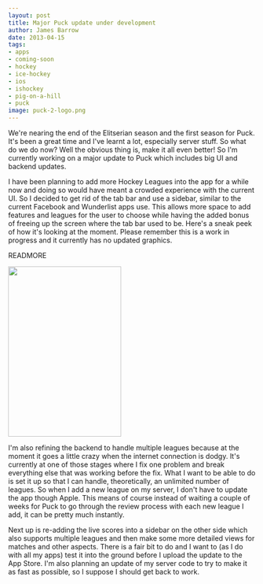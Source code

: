 ```yaml
---
layout: post
title: Major Puck update under development
author: James Barrow
date: 2013-04-15
tags:
- apps
- coming-soon
- hockey
- ice-hockey
- ios
- ishockey
- pig-on-a-hill
- puck
image: puck-2-logo.png
---
```


We're nearing the end of the Elitserian season and the first season for Puck. It's been a great time and I've learnt a lot, especially server stuff. So what do we do now? Well the obvious thing is, make it all even better! So I'm currently working on a major update to Puck which includes big UI and backend updates.

I have been planning to add more Hockey Leagues into the app for a while now and doing so would have meant a crowded experience with the current UI. So I decided to get rid of the tab bar and use a sidebar, similar to the current Facebook and Wunderlist apps use. This allows more space to add features and leagues for the user to choose while having the added bonus of freeing up the screen where the tab bar used to be. Here's a sneak peek of how it's looking at the moment. Please remember this is a work in progress and it currently has no updated graphics.

READMORE

<img src="/images/puck/Puck-New-UI-3.png" width="230" height="346"/>

I'm also refining the backend to handle multiple leagues because at the moment it goes a little crazy when the internet connection is dodgy. It's currently at one of those stages where I fix one problem and break everything else that was working before the fix. What I want to be able to do is set it up so that I can handle, theoretically, an unlimited number of leagues. So when I add a new league on my server, I don't have to update the app though Apple. This means of course instead of waiting a couple of weeks for Puck to go through the review process with each new league I add, it can be pretty much instantly.

Next up is re-adding the live scores into a sidebar on the other side which also supports multiple leagues and then make some more detailed views for matches and other aspects. There is a fair bit to do and I want to (as I do with all my apps) test it into the ground before I upload the update to the App Store. I'm also planning an update of my server code to try to make it as fast as possible, so I suppose I should get back to work.
